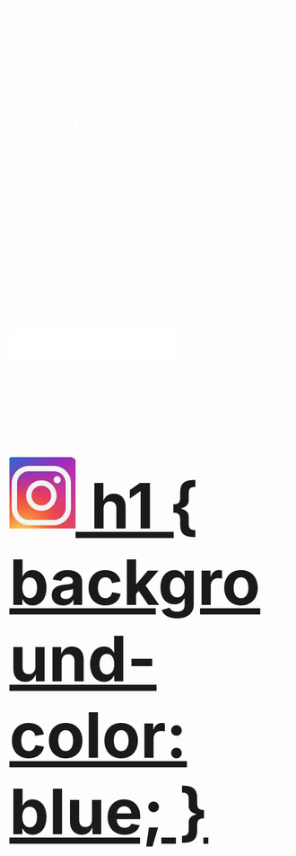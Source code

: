 <!DOCTYPE html>
<html lang="en">
<head>
     <link rel="stylesheet" href="style.css" />
    <meta charset="UTF-8">
    <meta name="viewport" content="width=device-width, initial-scale=1.0">
    <title>Site maker</title>
</head>
<body>
   <center><h1><font color="white"> Hi, I'm a site developer </font</h1></center>
    <br>
    <br>
<body><h1><font color="white"> Hello,"Welcome to my site. I am a website developer, I can create a website for you quickly and cheaply, with good quality.
    Have questions or feedback? We'd love to hear from you! Contact us and let us assist you. </font</h1></body>
    <br>
    <br>
    <br>
    <br>
    <br>
    <h1><a href="https://discord.gg/NeCsmeEp"><img src="images/discord-logo-white.png" width="300">
<body background="images/ffff.PNG"></body>
    <h1><a href="https://www.instagram.com/sitemaker714/"><img src="images/yerherh.PNG">
     </html>h1 {
    background-color: blue;
}
